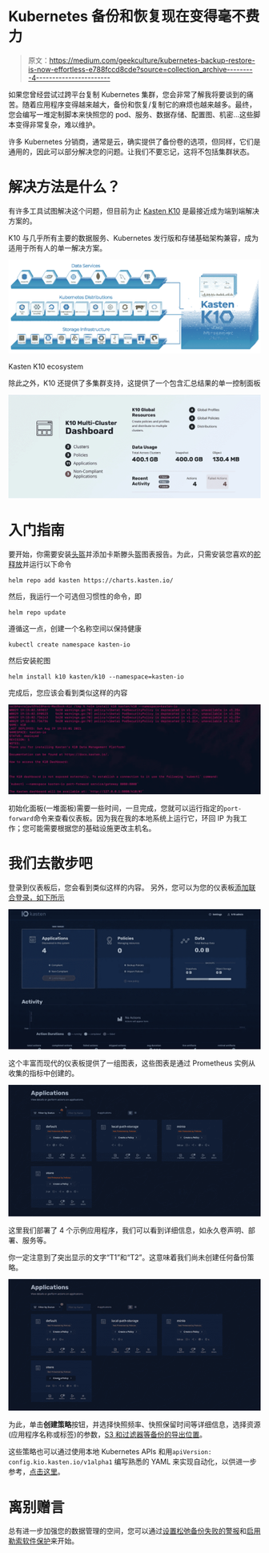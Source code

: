 # Kubernetes 备份和恢复现在变得毫不费力

> 原文：<https://medium.com/geekculture/kubernetes-backup-restore-is-now-effortless-e788fccd8cde?source=collection_archive---------4----------------------->

如果您曾经尝试过跨平台复制 Kubernetes 集群，您会非常了解我将要谈到的痛苦。随着应用程序变得越来越大，备份和恢复/复制它的麻烦也越来越多。最终，您会编写一堆定制脚本来快照您的 pod、服务、数据存储、配置图、机密…这些脚本变得非常复杂，难以维护。

许多 Kubernetes 分销商，通常是云，确实提供了备份卷的选项，但同样，它们是通用的，因此可以部分解决您的问题。让我们不要忘记，这将不包括集群状态。

# 解决方法是什么？

有许多工具试图解决这个问题，但目前为止 [Kasten K10](https://www.kasten.io/product/) 是最接近成为端到端解决方案的。

K10 与几乎所有主要的数据服务、Kubernetes 发行版和存储基础架构兼容，成为适用于所有人的单一解决方案。

![](img/777685a706692731b6c84e5060d90c8a.png)

Kasten K10 ecosystem

除此之外，K10 还提供了多集群支持，这提供了一个包含汇总结果的单一控制面板

![](img/fbe284dd721494db38e24aeba9fee13d.png)

# 入门指南

要开始，你需要安装[头盔](https://helm.sh/)并添加卡斯滕头盔图表报告。为此，只需安装您喜欢的[舵释放](https://github.com/helm/helm/releases)并运行以下命令

```
helm repo add kasten https://charts.kasten.io/
```

然后，我运行一个可选但习惯性的命令，即

```
helm repo update
```

遵循这一点，创建一个名称空间以保持健康

```
kubectl create namespace kasten-io
```

然后安装舵图

```
helm install k10 kasten/k10 --namespace=kasten-io
```

完成后，您应该会看到类似这样的内容

![](img/c12a89d163624ab8276ffb3ee757f56c.png)

初始化面板(一堆面板)需要一些时间，一旦完成，您就可以运行指定的`port-forward`命令来查看仪表板。因为我在我的本地系统上运行它，环回 IP 为我工作；您可能需要根据您的基础设施更改主机名。

# 我们去散步吧

登录到仪表板后，您会看到类似这样的内容。
另外，您可以为您的仪表板[添加联合登录，如下所示](https://blog.kasten.io/posts/using-azure-ad-with-kasten-k10-for-authentication-and-authorization)

![](img/a8d0da148967f6ea160602f647c19980.png)

这个丰富而现代的仪表板提供了一组图表，这些图表是通过 Prometheus 实例从收集的指标中创建的。

![](img/8f771041de2ab603099bbf36de6455b2.png)

这里我们部署了 4 个示例应用程序，我们可以看到详细信息，如永久卷声明、部署、服务等。

你一定注意到了突出显示的文字“T1”和“T2”。这意味着我们尚未创建任何备份策略。

![](img/b1d363c412fb9e02bf51a9d1596dedec.png)

为此，单击**创建策略**按钮，并选择快照频率、快照保留时间等详细信息，选择资源(应用程序名称或标签)的参数，[S3 和过滤器等备份的导出位置](https://docs.kasten.io/latest/usage/configuration.html#k10-config)。

这些策略也可以通过使用本地 Kubernetes APIs 和用`apiVersion: config.kio.kasten.io/v1alpha1`
编写熟悉的 YAML 来实现自动化，以供进一步参考，[点击这里](https://docs.kasten.io/latest/api/policies.html)。

# 离别赠言

总有进一步加强您的数据管理的空间，您可以通过[设置松弛备份失败的警报](https://blog.kasten.io/posts/how-to-set-up-alerts-in-kasten-k10-to-immediately-catch-failed-backups)和[启用勒索软件保护](https://blog.kasten.io/ransomware-protection-for-kubernetes-applications)来开始。